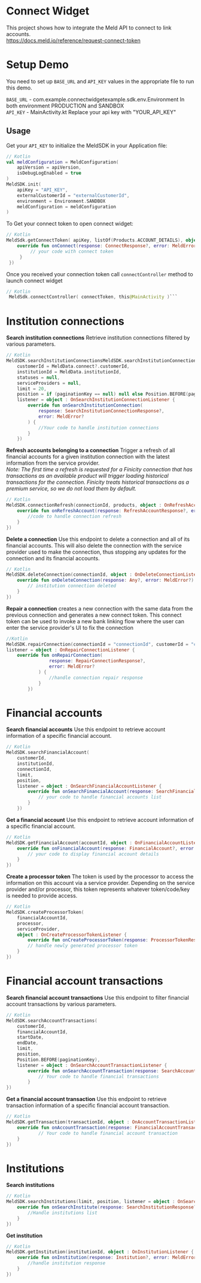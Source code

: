 
# Connect Widget





This project shows how to integrate the Meld API to connect to link accounts.  
https://docs.meld.io/reference/request-connect-token


# Setup Demo

You need to set up `BASE_URL` and `API_KEY` values in the appropriate file to run this demo.

`BASE_URL` -  com.example.connectwidgetexample.sdk.env.Environment In both environment PRODUCTION and SANDBOX  
`API_KEY` - MainActivity.kt Replace your api key with "YOUR_API_KEY"

## Usage

Get your `API_KEY` to initialize the MeldSDK in your Application file:

```kotlin  
// Kotlin
val meldConfiguration = MeldConfiguration(
    apiVersion = apiVersion,
    isDebugLogEnabled = true
)
MeldSDK.init(  
	apiKey = "API_KEY",  
	externalCustomerId = "externalCustomerId",  
	environment = Environment.SANDBOX  
    meldConfiguration = meldConfiguration
) 
```  
To Get your connect token to open connect widget:

```kotlin 
// Kotlin  
MeldSdk.getConnectToken( apiKey, listOf(Products.ACCOUNT_DETAILS), object : OnConnectListener { 
	override fun onConnect(response: ConnectResponse?, error: MeldError?) {
		 // your code with connect token 
	 } 
 })
```  

Once you received your connection token call `connectController` method to launch connect widget

```kotlin 
// Kotlin  
 MeldSdk.connectController( connectToken, this@MainActivity )```
```

# Institution connections
**Search institution connections**
Retrieve institution connections filtered by various parameters.
```kotlin
// Kotlin  
MeldSDK.searchInstitutionConnectionsMeldSDK.searchInstitutionConnections(
    customerId = MeldData.connect?.customerId,
    institutionId = MeldData.institutionId,
    statuses = null,
    serviceProviders = null,
    limit = 20,
    position = if (paginationKey == null) null else Position.BEFORE(paginationKey),
    listener = object : OnSearchInstitutionConnectionListener {
        override fun onSearchInstitutionConnection(
            response: SearchInstitutionConnectionResponse?,
            error: MeldError?
        ) {
            //Your code to handle institution connections	       
        }
    })
```

**Refresh accounts belonging to a connection**
Trigger a refresh of all financial accounts for a given institution connection with the latest information from the service provider.  
*Note: The first time a refresh is requested for a Finicity connection that has transactions as an available product will trigger loading historical transactions for the connection. Finicity treats historical transactions as a premium service, so we do not load them by default.*
```kotlin
// Kotlin  
MeldSDK.connectionRefresh(connectionId, products, object : OnRefreshAccountListener {
    override fun onRefreshAccount(response: RefreshAccountResponse?, error: MeldError?) {
        //code to handle connection refresh
    }
})
```
**Delete a connection**
Use this endpoint to delete a connection and all of its financial accounts. This will also delete the connection with the service provider used to make the connection, thus stopping any updates for the connection and its financial accounts.
```kotlin
// Kotlin  
MeldSDK.deleteConnection(connectionId, object : OnDeleteConnectionListener {  
    override fun onDeleteConnection(response: Any?, error: MeldError?) {  
	    // institution connection deleted      
    } 
})
```
**Repair a connection**
creates a new connection with the same data from the previous connection and generates a new connect token. This connect token can be used to invoke a new bank linking flow where the user can enter the service provider's UI to fix the connection
```kotlin
//Kotlin
MeldSDK.repairConnection(connectionId = "connectionId", customerId = "customerId", 
listener = object : OnRepairConnectionListener {
    override fun onRepairConnection(
                response: RepairConnectionResponse?,
                error: MeldError?
            ) {
                //handle connection repair response
            }
        })
```

# Financial accounts

**Search financial accounts**
Use this endpoint to retrieve account information of a specific financial account.
```kotlin
// Kotlin  
MeldSDK.searchFinancialAccount(
	customerId,
	institutionId,
	connectionId,
	limit,
	position,
	listener = object : OnSearchFinancialAccountListener {
	    override fun onSearchFinancialAccount(response: SearchFinancialAccountResponse?, error: MeldError?) {
	        // your code to handle financial accounts list
	    }
	})
```

**Get a financial account**
Use this endpoint to retrieve account information of a specific financial account.
```kotlin
// Kotlin  
MeldSDK.getFinancialAccount(accountId, object : OnFinancialAccountListener {  
    override fun onFinancialAccount(response: FinancialAccount?, error: MeldError?) {  
	    // your code to display financial account details      
    }
})
```
**Create a processor token**
The token is used by the processor to access the information on this account via a service provider. Depending on the service provider and/or processor, this token represents whatever token/code/key is needed to provide access.

```kotlin
// Kotlin  
MeldSDK.createProcessorToken(  
	financialAccountId,  
	processor,  
	serviceProvider,  
	object : OnCreateProcessorTokenListener {  
	    override fun onCreateProcessorToken(response: ProcessorTokenResponse?, error: MeldError?) {  
		// handle newly generated processor token	          
	}  
})
```
# Financial account transactions
**Search financial account transactions**
Use this endpoint to filter financial account transactions by various parameters.
```kotlin
// Kotlin  
MeldSDK.searchAccountTransactions(
	customerId,
	financialAccountId,
	startDate,
	endDate,
	limit,
	position,
	Position.BEFORE(paginationKey),
	listener = object : OnSearchAccountTransactionListener {  
        override fun onSearchAccountTransaction(response: SearchAccountTransactionResponse?, error: MeldError?){  
			// Your code to handle financial transactions
		}
})
```

**Get a financial account transaction**
Use this endpoint to retrieve transaction information of a specific financial account transaction.
```kotlin
// Kotlin  
MeldSDK.getTransaction(transactionId, object : OnAccountTransactionListener {  
    override fun onAccountTransaction(response: FinancialAccountTransaction?, error: MeldError?){  
			// Your code to handle financial account transaction        
    }
})
```

# Institutions
**Search institutions**
```kotlin
// Kotlin  
MeldSDK.searchInstitutions(limit, position, listener = object : OnSearchInstituteListener {  
	override fun onSearchInstitute(response: SearchInstitutionResponse?, error: MeldError?) {  
		//Handle institutions list     
	}
})
```

**Get institution**
```kotlin
// Kotlin  
MeldSDK.getInstitution(institutionId, object : OnInstitutionListener {
    override fun onInstitution(response: Institution?, error: MeldError?) {
        //handle institution response          
    }
})
```